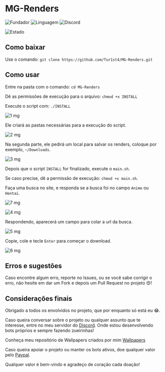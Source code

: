 # MG-Renders
![Fundador](https://img.shields.io/badge/Fundador-Tur1st4-red.svg?style=for-the-badge&logo=arch-linux) ![Linguagem](https://img.shields.io/badge/Linguagem-Shell%20Script-blue.svg?style=for-the-badge&logo=PowerShell) ![Discord](https://img.shields.io/badge/Chat-Discord-blue.svg?style=for-the-badge&logo=Discord)

![Estado](https://img.shields.io/badge/Estado-Em%20Constru%C3%A7%C3%A3o-green.svg?style=for-the-badge)

## Como baixar

Use o comando: `git clone https://github.com/Tur1st4/MG-Renders.git`

## Como usar

Entre na pasta com o comando: `cd MG-Renders`

Dê as permissões de execução para o arquivo: `chmod +x INSTALL`

Execute o script com: `./INSTALL`

![1 mg](https://user-images.githubusercontent.com/39463391/56992801-3ff4e000-6b71-11e9-8caf-d3cc3e9efe12.png)

Ele criará as pastas necessárias para a execução do script.

![2 mg](https://user-images.githubusercontent.com/39463391/56992840-569b3700-6b71-11e9-9be8-4aede596b8bb.png)

Na segunda parte, ele pedirá um local para salvar os renders, coloque por exemplo, `~/Downloads`.

![3 mg](https://user-images.githubusercontent.com/39463391/56992842-5733cd80-6b71-11e9-82b6-aaa8aa4b6ee5.png)

Depois que o script `INSTALL` for finalizado, execute o `main.sh`.

Se caso precise, dê a permissão de execução: `chmod +x main.sh`.

Faça uma busca no site, e responda se a busca foi no campo `Anime` ou `Hentai`.

![7 mg](https://user-images.githubusercontent.com/39463391/56993090-f2c53e00-6b71-11e9-85f5-eeebab538566.png)

![4 mg](https://user-images.githubusercontent.com/39463391/56992844-5733cd80-6b71-11e9-93a1-6f10963e000d.png)

Respondendo, aparecerá um campo para colar a url da busca.

![5 mg](https://user-images.githubusercontent.com/39463391/56992845-5733cd80-6b71-11e9-834e-ab4cfed22568.png)

Copie, cole e tecle `Enter` para começar o download.

![6 mg](https://user-images.githubusercontent.com/39463391/56992839-569b3700-6b71-11e9-9bbc-7263dfe9fb01.png)

## Erros e sugestões

Caso encontre algum erro, reporte no Issues, ou se você sabe corrigir o erro, não hesite em dar um Fork e depois um Pull Request no projeto :heart_eyes:!

## Considerações finais

Obrigado a todos os envolvidos no projeto, que por enquanto só está eu :joy:.



Caso queira conversar sobre o projeto ou qualquer assunto que te interesse, entre no meu servidor do [Discord](https://discord.gg/HjRDBQQ).
Onde estou desenvolvendo bots próprios e sempre fazendo zueirinhas!

Conheça meu repositório de Wallpapers criados por mim [Wallpapers](https://github.com/Tur1st4/Wallpapers)

Caso queira apoiar o projeto ou manter os bots ativos, doe qualquer valor pelo [Paypal](https://www.paypal.com/cgi-bin/webscr?cmd=_s-xclick&hosted_button_id=WFKSH5C6K6XAG&source=url).

Qualquer valor é bem-vindo e agradeço de coração cada doação!

